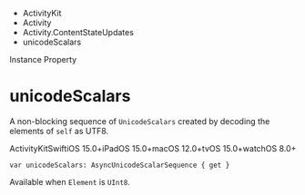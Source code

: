 

- ActivityKit
- Activity
- Activity.ContentStateUpdates
-  unicodeScalars 

Instance Property

# unicodeScalars

A non-blocking sequence of `UnicodeScalars` created by decoding the elements of `self` as UTF8.

ActivityKitSwiftiOS 15.0+iPadOS 15.0+macOS 12.0+tvOS 15.0+watchOS 8.0+

``` source
var unicodeScalars: AsyncUnicodeScalarSequence { get }
```

Available when `Element` is `UInt8`.

